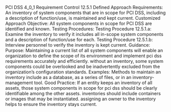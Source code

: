 PCI DSS 4_0_1 Requirement Control 12.5.1 Defined Approach Requirements: An inventory of system components that are in scope for PCI DSS, including a description of function/use, is maintained and kept current. Customized Approach Objective: All system components in scope for PCI DSS are identified and known. Testing Procedures: Testing Procedure 12.5.1.a: Examine the inventory to verify it includes all in-scope system components and a description of function/use for each. Testing Procedure 12.5.1.b: Interview personnel to verify the inventory is kept current. Guidance: Purpose: Maintaining a current list of all system components will enable an organization to define the scope of its environment and implement pci dss requirements accurately and efficiently. without an inventory, some system components could be overlooked and be inadvertently excluded from the organization’s configuration standards. Examples: Methods to maintain an inventory include as a database, as a series of files, or in an inventory- management tool. Good Practice: If an entity keeps an inventory of all assets, those system components in scope for pci dss should be clearly identifiable among the other assets. inventories should include containers or images that may be instantiated. assigning an owner to the inventory helps to ensure the inventory stays current.